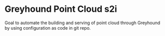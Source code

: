 Greyhound Point Cloud s2i
===

Goal to automate the building and serving of point cloud through Greyhound by using configuration as code in git repo.
